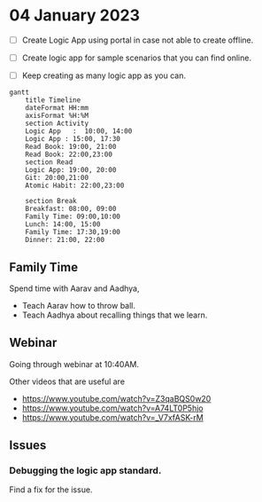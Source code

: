 # 04 January 2023
- [ ] Create Logic App using portal in case not able to create offline.
- [ ] Create logic app for sample scenarios that you can find online.
- [ ] Keep creating as many logic app as you can.


```mermaid
gantt
    title Timeline
    dateFormat HH:mm
    axisFormat %H:%M
    section Activity
    Logic App   :  10:00, 14:00
    Logic App : 15:00, 17:30
    Read Book: 19:00, 21:00
    Read Book: 22:00,23:00
    section Read
    Logic App: 19:00, 20:00
    Git: 20:00,21:00
    Atomic Habit: 22:00,23:00

    section Break
    Breakfast: 08:00, 09:00
    Family Time: 09:00,10:00
    Lunch: 14:00, 15:00
    Family Time: 17:30,19:00
    Dinner: 21:00, 22:00 
```

## Family Time
Spend time with Aarav and Aadhya,
- Teach Aarav how to throw ball.
- Teach Aadhya about recalling things that we learn.

## Webinar
Going through webinar at 10:40AM.

Other videos that are useful are 
- https://www.youtube.com/watch?v=Z3qaBQS0w20
- https://www.youtube.com/watch?v=A74LT0P5hjo
- https://www.youtube.com/watch?v=_V7xfASK-rM

## Issues

### Debugging the logic app standard.
Find a fix for the issue.